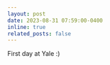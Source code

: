 ```yaml
---
layout: post
date: 2023-08-31 07:59:00-0400
inline: true
related_posts: false
---
```


First day at Yale :)
